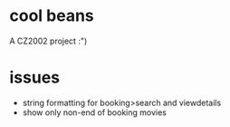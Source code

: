 # cool beans
A CZ2002 project :")

# issues
* string formatting for booking>search and viewdetails
* show only non-end of booking movies